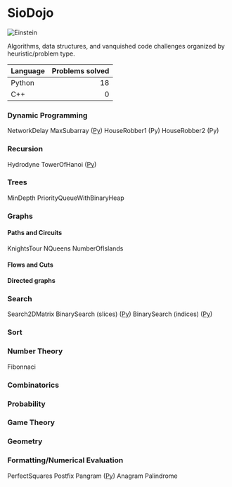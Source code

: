 # SioDojo

![Einstein](https://cloud.githubusercontent.com/assets/19956669/22234758/84d5faae-e1af-11e6-8b9e-d5c65cc213b9.png)

Algorithms, data structures, and vanquished code challenges organized by heuristic/problem type.

| Language | Problems solved |
| --- | --: |
| Python | 18 |
| C++ | 0 |

### Dynamic Programming

NetworkDelay
MaxSubarray ([Py](https://github.com/SioKCronin/sio_dojo/blob/master/leetcode/max_subarray.py))
HouseRobber1 (Py)
HouseRobber2 (Py)

### Recursion

Hydrodyne
TowerOfHanoi ([Py](https://github.com/SioKCronin/sio_dojo/blob/master/leetcode/tower_of_hanoi.py))

### Trees

MinDepth
PriorityQueueWithBinaryHeap

### Graphs

#### Paths and Circuits

KnightsTour
NQueens
NumberOfIslands

#### Flows and Cuts

#### Directed graphs

### Search

Search2DMatrix
BinarySearch (slices) ([Py](https://github.com/SioKCronin/sio_dojo/blob/master/leetcode/binary_search_iterative.py))
BinarySearch (indices) ([Py](https://github.com/SioKCronin/sio_dojo/blob/master/leetcode/binary_search_no_slicing.py))

### Sort

### Number Theory

Fibonnaci

### Combinatorics

### Probability 

### Game Theory

### Geometry

### Formatting/Numerical Evaluation

PerfectSquares
Postfix
Pangram ([Py](https://github.com/SioKCronin/sio_dojo/blob/master/leetcode/pangram.py))
Anagram
Palindrome
